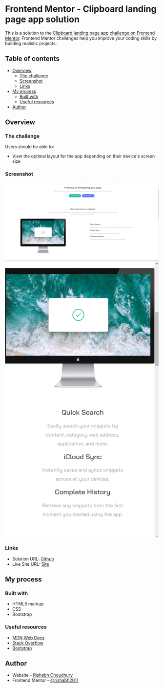 # Frontend Mentor - Clipboard landing page app solution

This is a solution to the [Clipboard landing page app challenge on Frontend Mentor](https://www.frontendmentor.io/challenges/clipboard-landing-page-5cc9bccd6c4c91111378ecb9). Frontend Mentor challenges help you improve your coding skills by building realistic projects.

## Table of contents

- [Overview](#overview)
  - [The challenge](#the-challenge)
  - [Screenshot](#screenshot)
  - [Links](#links)
- [My process](#my-process)
  - [Built with](#built-with)
  - [Useful resources](#useful-resources)
- [Author](#author)

## Overview

### The challenge

Users should be able to:

- View the optimal layout for the app depending on their device's screen size

### Screenshot

![](./Desktop.png)
![](./Mobile.png)

### Links

- Solution URL: [Github](https://github.com/rishabh2011/Tip-Calculator-)
- Live Site URL: [Site](https://rishabh2011.github.io/Tip-Calculator-/)

## My process

### Built with

- HTML5 markup
- CSS 
- Bootstrap

### Useful resources

- [MDN Web Docs](https://developer.mozilla.org/en-US/)
- [Stack Overflow](https://stackoverflow.com/)
- [Bootstrap](https://getbootstrap.com/) 

## Author

- Website - [Rishabh Choudhury](https://github.com/rishabh2011)
- Frontend Mentor - [@rishabh2011](https://www.frontendmentor.io/profile/rishabh2011)